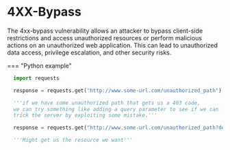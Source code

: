 
# 4XX-Bypass

The 4xx-bypass vulnerability allows an attacker to bypass client-side restrictions and access unauthorized resources or perform malicious actions on an unauthorized web application. This can lead to unauthorized data access, privilege escalation, and other security risks.

=== "Python example"
  ```python
    import requests

    response = requests.get("http://www.some-url.com/unauthorized_path")

    '''if we have some unauthorized path that gets us a 403 code,
    we can try something like adding a query parameter to see if we can
    trick the server by exploiting some mistake.'''

    response = requests.get("http://www.some-url.com/unauthorized_path?debug=true")

    '''Might get us the resource we want'''
  ```